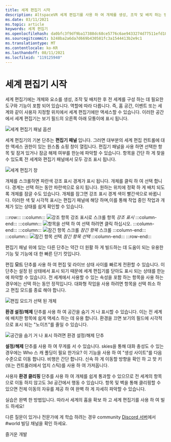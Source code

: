 ```yaml
---
title: 세계 편집기 시작
description: AltspaceVR 세계 편집기를 사용 하 여 개체를 생성, 조작 및 배치 하는 방법에 대해 알아봅니다.
ms.date: 03/11/2021
ms.topic: article
keywords: 세계 편집기
ms.openlocfilehash: da0bfc3f9df9ba17388dc68ce5776c6ae9433274d77511efd18b70cfc7eeffc6
ms.sourcegitcommit: b248ba2a6da7d669b430581fc3a1544413b2e9c1
ms.translationtype: MT
ms.contentlocale: ko-KR
ms.lasthandoff: 08/11/2021
ms.locfileid: "119125940"
---
```

# <a name="getting-started-with-the-world-editor"></a>세계 편집기 시작

세계 편집기에는 개체와 요소를 생성, 조작 및 배치한 후 전 세계를 구성 하는 데 필요한 도구와 기능이 포함 되어 있습니다. 역할에 따라 다릅니다. 즉, 홈 공간, 이벤트 또는 세계와 같이 사용자 지정할 위치에서 세계 편집기에만 액세스할 수 있습니다. 이러한 공간에서 세계 편집기는 보기 필드의 오른쪽 아래 모퉁이에 표시 됩니다.

![세계 편집기 패널 옵션](images/world-editor-img-01.png)

세계 편집기의 기본 단추는 **편집기 패널** 입니다. 그러면 대부분의 세계 편집 컨트롤에 대 한 액세스 권한이 있는 원스톱 쇼핑 창이 열립니다. 편집기 패널을 사용 하면 선택한 항목 및 잠겨 있거나 잠금 해제 여부를 한눈에 파악할 수 있습니다. 항목을 간단 하 게 찾을 수 있도록 전 세계와 편집기 패널에서 모두 강조 표시 됩니다. 

![세계 편집기 창](images/world-editor-img-02.png)

개체를 스크롤하면 파란색 강조 표시 경계가 표시 됩니다. 개체를 클릭 하 여 선택 합니다. 경계는 선택 하는 동안 파란색으로 유지 됩니다. 원하는 위치에 정확 하 게 배치 되도록 개체를 잠글 수도 있습니다. 개체를 잠그면 강조 표시 경계 색이 빨간색으로 바뀝니다. 이러한 색 및 시각적 표시는 편집기 패널에 해당 하며,이를 통해 작업 중인 작업과 개체가 있는 상태를 쉽게 확인할 수 있습니다.

:::row:::
    :::column:::
       ![강조 항목 강조 표시로 스크롤 항목 ](images/world-editor-img-03.png) *강조 표시*
    :::column-end:::
    :::column:::
       ![항목을 선택 하 ](images/world-editor-img-04.png)  여 선택 하려면 클릭 하십시오.
    :::column-end:::
    :::column:::
       ![잠긴 항목 스크롤 ](images/world-editor-img-05.png) *잠긴 항목* 스크롤
    :::column-end:::
    :::column:::
       ![잠긴 항목 선택 ](images/world-editor-img-06.png)
     *잠긴 항목 선택*
    :::column-end:::
:::row-end:::

편집기 패널 위에 있는 다른 단추는 약간 더 원활 하 게 빌드하는 데 도움이 되는 유용한 기능 및 기능에 대 한 빠른 단기 컷입니다. 

편집 **모드** 단추를 사용 하 여 편집 및 라이브 상태 사이를 빠르게 전환할 수 있습니다. 이 단추는 설정 된 상태에서 표시 되기 때문에 세계 편집기를 닫아도 표시 되는 상태를 한눈에 파악할 수 있습니다. 전 세계에서 사용할 수 있는 속성을 포함 하는 항목을 사용 하는 경우에는 선택 하는 동안 정적입니다. 대화형 작업을 사용 하려면 항목을 선택 취소 하 고 편집 모드를 종료 해야 합니다.

![편집 모드가 선택 된 개체](images/world-editor-img-07.png)

**환경 설정/해제** 단추를 사용 하 여 공간을 숨기 거 나 표시할 수 있습니다. 이는 전 세계에 배치한 항목에 쉽게 액세스 하는 데 유용 합니다. 환경을 끄면 보기의 필드에 시각적으로 표시 되는 "노이즈"를 줄일 수 있습니다.

![공간을 숨기 거 나 표시 하려면 환경 설정/해제 단추](images/world-editor-img-08.png)

**설정/해제** 단추를 사용 하 여 무게를 서 수 있습니다. skies을 통해 대화 충성도 수 있는 경우에는 Who 스 캐 폴딩이 필요 한가요? 이 기능을 사용 하 여 "생성 사이트"를 다음 수준으로 이동 합니다. 비행은 간단 합니다. 신속 하 게 이동할 방향을 확인 하 고 핫 키 (또는 컨트롤러에서 엄지 스틱)를 사용 하 여 가져옵니다. 

사용자 **환경 클리핑** 단추를 사용 하 여 개체를 쉽게 통과할 수 있으므로 전 세계의 항목으로 이동 하지 않고도 3d 공간에서 행동 수 있습니다. 항목 및 벽을 통해 클리핑할 수 있으면 전체 이동의 자유를 제공 하 여 완벽 하 게 자세히 파악할 수 있습니다.  

실습은 완벽 한 방법입니다. 따라서 세계의 홉을 확보 하 고 세계 편집기를 사용 하 여 빌드 하세요! 

다른 질문이 있거나 전문가에 게 학습 하려는 경우 community [Discord 서버](https://discord.com/invite/altspacevr)에서 #world 빌딩 채널을 확인 하세요. 

즐거운 개발